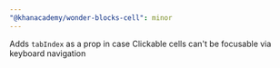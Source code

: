 ```yaml
---
"@khanacademy/wonder-blocks-cell": minor
---
```


Adds `tabIndex` as a prop in case Clickable cells can't be focusable via keyboard navigation
